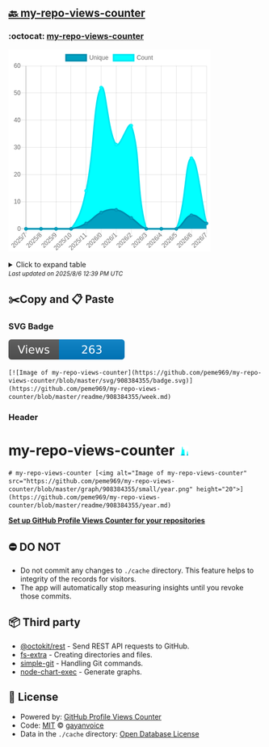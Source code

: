 ## [🔙 my-repo-views-counter](https://github.com/peme969/my-repo-views-counter)

### :octocat: [my-repo-views-counter](https://github.com/peme969/my-repo-views-counter)
![Image of my-repo-views-counter](https://github.com/peme969/my-repo-views-counter/blob/master/graph/908384355/large/year.png)

<details>
	<summary>Click to expand table</summary>
	<h2>:calendar: Year Page Views Table</h2>
<table>
	<tr>
		<th>
			Last Updated
		</th>
		<th>
			Unique
		</th>
		<th>
			Count
		</th>
	</tr>
	<tr>
		<td>
			<code>2025/8/1</code>
		</td>
		<td>
			<code>2</code>
		</td>
		<td>
			<code>2</code>
		</td>
	</tr>
	<tr>
		<td>
			<code>2025/7/1</code>
		</td>
		<td>
			<code>5</code>
		</td>
		<td>
			<code>26</code>
		</td>
	</tr>
	<tr>
		<td>
			<code>2025/6/1</code>
		</td>
		<td>
			<code>0</code>
		</td>
		<td>
			<code>0</code>
		</td>
	</tr>
	<tr>
		<td>
			<code>2025/5/1</code>
		</td>
		<td>
			<code>0</code>
		</td>
		<td>
			<code>0</code>
		</td>
	</tr>
	<tr>
		<td>
			<code>2025/4/1</code>
		</td>
		<td>
			<code>0</code>
		</td>
		<td>
			<code>0</code>
		</td>
	</tr>
	<tr>
		<td>
			<code>2025/3/1</code>
		</td>
		<td>
			<code>4</code>
		</td>
		<td>
			<code>38</code>
		</td>
	</tr>
	<tr>
		<td>
			<code>2025/2/1</code>
		</td>
		<td>
			<code>7</code>
		</td>
		<td>
			<code>31</code>
		</td>
	</tr>
	<tr>
		<td>
			<code>2025/1/1</code>
		</td>
		<td>
			<code>6</code>
		</td>
		<td>
			<code>52</code>
		</td>
	</tr>
	<tr>
		<td>
			<code>2024/12/1</code>
		</td>
		<td>
			<code>2</code>
		</td>
		<td>
			<code>14</code>
		</td>
	</tr>
	<tr>
		<td>
			<code>2024/11/1</code>
		</td>
		<td>
			<code>0</code>
		</td>
		<td>
			<code>0</code>
		</td>
	</tr>
	<tr>
		<td>
			<code>2024/10/1</code>
		</td>
		<td>
			<code>0</code>
		</td>
		<td>
			<code>0</code>
		</td>
	</tr>
	<tr>
		<td>
			<code>2024/9/1</code>
		</td>
		<td>
			<code>0</code>
		</td>
		<td>
			<code>0</code>
		</td>
	</tr>
	<tr>
		<td>
			<code>2024/8/1</code>
		</td>
		<td>
			<code>0</code>
		</td>
		<td>
			<code>0</code>
		</td>
	</tr>
</table>

</details>
<small><i>Last updated on 2025/8/6 12:39 PM UTC</i></small>

## ✂️Copy and 📋 Paste
### SVG Badge
[![Image of my-repo-views-counter](https://github.com/peme969/my-repo-views-counter/blob/master/svg/908384355/badge.svg)](https://github.com/peme969/my-repo-views-counter/blob/master/readme/908384355/week.md)
```readme
[![Image of my-repo-views-counter](https://github.com/peme969/my-repo-views-counter/blob/master/svg/908384355/badge.svg)](https://github.com/peme969/my-repo-views-counter/blob/master/readme/908384355/week.md)
```
### Header
# my-repo-views-counter [<img alt="Image of my-repo-views-counter" src="https://github.com/peme969/my-repo-views-counter/blob/master/graph/908384355/small/year.png" height="20">](https://github.com/peme969/my-repo-views-counter/blob/master/readme/908384355/year.md)
```readme
# my-repo-views-counter [<img alt="Image of my-repo-views-counter" src="https://github.com/peme969/my-repo-views-counter/blob/master/graph/908384355/small/year.png" height="20">](https://github.com/peme969/my-repo-views-counter/blob/master/readme/908384355/year.md)
```
[**Set up GitHub Profile Views Counter for your repositories**](https://github.com/gayanvoice/github-profile-views-counter)
## ⛔ DO NOT
- Do not commit any changes to `./cache` directory. This feature helps to integrity of the records for visitors.
- The app will automatically stop measuring insights until you revoke those commits.
## 📦 Third party

- [@octokit/rest](https://www.npmjs.com/package/@octokit/rest) - Send REST API requests to GitHub.
- [fs-extra](https://www.npmjs.com/package/fs-extra) - Creating directories and files.
- [simple-git](https://www.npmjs.com/package/simple-git) - Handling Git commands.
- [node-chart-exec](https://www.npmjs.com/package/node-chart-exec) - Generate graphs.
## 📄 License
- Powered by: [GitHub Profile Views Counter](https://github.com/gayanvoice/github-profile-views-counter)
- Code: [MIT](./LICENSE) © [gayanvoice](https://github.com/gayanvoice/github-profile-views-counter)
- Data in the `./cache` directory: [Open Database License](https://opendatacommons.org/licenses/odbl/1-0/)